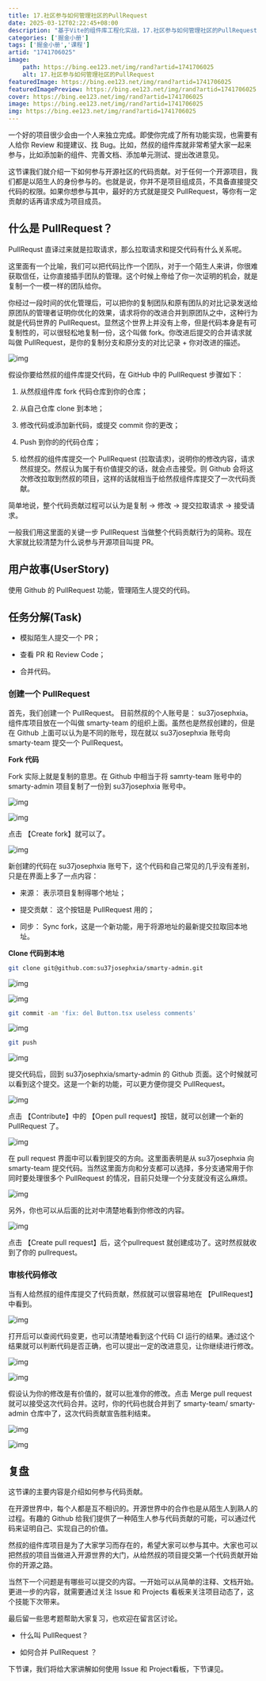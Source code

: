 ```yaml
---
title: 17.社区参与如何管理社区的PullRequest
date: 2025-03-12T02:22:45+08:00
description: "基于Vite的组件库工程化实战，17.社区参与如何管理社区的PullRequest"
categories: ['掘金小册']
tags: ['掘金小册','课程']
artid: "1741706025"
image:
    path: https://bing.ee123.net/img/rand?artid=1741706025
    alt: 17.社区参与如何管理社区的PullRequest
featuredImage: https://bing.ee123.net/img/rand?artid=1741706025
featuredImagePreview: https://bing.ee123.net/img/rand?artid=1741706025
cover: https://bing.ee123.net/img/rand?artid=1741706025
image: https://bing.ee123.net/img/rand?artid=1741706025
img: https://bing.ee123.net/img/rand?artid=1741706025
---
```


一个好的项目很少会由一个人来独立完成。即使你完成了所有功能实现，也需要有人给你 Review 和提建议、找 Bug。比如，然叔的组件库就非常希望大家一起来参与，比如添加新的组件、完善文档、添加单元测试、提出改进意见。

这节课我们就介绍一下如何参与开源社区的代码贡献。对于任何一个开源项目，我们都是以陌生人的身份参与的。也就是说，你并不是项目组成员，不具备直接提交代码的权限。如果你想参与其中，最好的方式就是提交 PullRequest，等你有一定贡献的话再请求成为项目成员。

## 什么是 PullRequest？

PullRequst 直译过来就是拉取请求，那么拉取请求和提交代码有什么关系呢。

这里面有一个比喻，我们可以把代码比作一个团队，对于一个陌生人来讲，你很难获取信任，让你直接插手团队的管理。这个时候上帝给了你一次证明的机会，就是复制一个一模一样的团队给你。

你经过一段时间的优化管理后，可以把你的复制团队和原有团队的对比记录发送给原团队的管理者证明你优化的效果，请求将你的改进合并到原团队之中，这种行为就是代码世界的 PullRequest。显然这个世界上并没有上帝，但是代码本身是有可复制性的，可以很轻松地复制一份，这个叫做 fork。你改进后提交的合并请求就叫做 PullRequest，是你的复制分支和原分支的对比记录 + 你对改进的描述。

![img](https://p3-juejin.byteimg.com/tos-cn-i-k3u1fbpfcp/b8b347d7246f48b0a5fd46de28c1c54a~tplv-k3u1fbpfcp-zoom-1.image)

假设你要给然叔的组件库提交代码，在 GitHub 中的 PullRequest 步骤如下：

1. 从然叔组件库 fork 代码仓库到你的仓库；

1. 从自己仓库 clone 到本地；

1. 修改代码或添加新代码，或提交 commit 你的更改；

1. Push 到你的的代码仓库；

1. 给然叔的组件库提交一个 PullRequest (拉取请求)，说明你的修改内容，请求然叔提交。然叔认为属于有价值提交的话，就会点击接受。则 Github 会将这次修改拉取到然叔的项目，这样的话就相当于给然叔组件库提交了一次代码贡献。

简单地说，整个代码贡献过程可以认为是复制 -> 修改 -> 提交拉取请求 -> 接受请求。

一般我们用这里面的关键一步 PullRequest 当做整个代码贡献行为的简称。现在大家就比较清楚为什么说参与开源项目叫提 PR。

## 用户故事(UserStory)

使用 Github 的 PullRequest 功能，管理陌生人提交的代码。

## 任务分解(Task)

- 模拟陌生人提交一个 PR；

- 查看 PR 和 Review Code；

- 合并代码。

### 创建一个 PullRequest

首先，我们创建一个 PullRequest。 目前然叔的个人账号是： su37josephxia。 组件库项目放在一个叫做 smarty-team 的组织上面。虽然也是然叔创建的，但是在 Github 上面可以认为是不同的账号，现在就以 su37josephxia 账号向 smarty-team 提交一个 PullRequest。

**Fork 代码**

Fork 实际上就是复制的意思。在 Github 中相当于将 samrty-team 账号中的 smarty-admin 项目复制了一份到 su37josephxia 账号中。

![img](https://p3-juejin.byteimg.com/tos-cn-i-k3u1fbpfcp/3ec9d0b7d2d84b0c908796d0757bfdbd~tplv-k3u1fbpfcp-zoom-1.image)

![img](https://p3-juejin.byteimg.com/tos-cn-i-k3u1fbpfcp/e6fe717f6fe944c5a54ad728ba994969~tplv-k3u1fbpfcp-zoom-1.image)

点击 【Create fork】就可以了。

![img](https://p3-juejin.byteimg.com/tos-cn-i-k3u1fbpfcp/534ee08b08f1441cb9fc266f4020ceab~tplv-k3u1fbpfcp-zoom-1.image)

新创建的代码在 su37josephxia 账号下，这个代码和自己常见的几乎没有差别，只是在界面上多了一点内容：

- 来源：  表示项目复制得哪个地址；

- 提交贡献： 这个按钮是 PullRequest 用的；

- 同步： Sync fork，这是一个新功能，用于将源地址的最新提交拉取回本地址。

**Clone 代码到本地**

```Bash
git clone git@github.com:su37josephxia/smarty-admin.git
```

![img](https://p3-juejin.byteimg.com/tos-cn-i-k3u1fbpfcp/38e226d02c364c16b4546f732e885a70~tplv-k3u1fbpfcp-zoom-1.image)

![img](https://p3-juejin.byteimg.com/tos-cn-i-k3u1fbpfcp/5e412fb9bc8d448f9f0645b9e4f6f455~tplv-k3u1fbpfcp-zoom-1.image)

```Bash
git commit -am 'fix: del Button.tsx useless comments'
```

![img](https://p3-juejin.byteimg.com/tos-cn-i-k3u1fbpfcp/d734542d4784467da54b6b3ec49fa864~tplv-k3u1fbpfcp-zoom-1.image)

```Bash
git push
```

![img](https://p3-juejin.byteimg.com/tos-cn-i-k3u1fbpfcp/6fdde31852ae4602935172207dd17a08~tplv-k3u1fbpfcp-zoom-1.image)

提交代码后，回到 su37josephxia/smarty-admin 的 Github 页面。这个时候就可以看到这个提交。这是一个新的功能，可以更方便你提交 PullRequest。

![img](https://p3-juejin.byteimg.com/tos-cn-i-k3u1fbpfcp/dd945f7a115c4853ad4e0b3a2d24c5e6~tplv-k3u1fbpfcp-zoom-1.image)

点击 【Contribute】中的 【Open pull request】按钮，就可以创建一个新的 PullRequest 了。

![img](https://p3-juejin.byteimg.com/tos-cn-i-k3u1fbpfcp/ab7216fe70994c18b1d1e73a77b17bfb~tplv-k3u1fbpfcp-zoom-1.image)

在 pull request 界面中可以看到提交的方向。这里面表明是从 su37josephxia 向 smarty-team 提交代码。当然这里面方向和分支都可以选择，多分支通常用于你同时要处理很多个 PullRequest 的情况，目前只处理一个分支就没有这么麻烦。

![img](https://p3-juejin.byteimg.com/tos-cn-i-k3u1fbpfcp/87e379d4456c4a1fb86fd219b33e443a~tplv-k3u1fbpfcp-zoom-1.image)

另外，你也可以从后面的比对中清楚地看到你修改的内容。

![img](https://p3-juejin.byteimg.com/tos-cn-i-k3u1fbpfcp/7f0f4755f47042b9b12207f47eaa9ebc~tplv-k3u1fbpfcp-zoom-1.image)

点击 【Create pull request】后，这个pullrequest 就创建成功了。这时然叔就收到了你的 pullrequest。

### 审核代码修改

当有人给然叔的组件库提交了代码贡献，然叔就可以很容易地在 【PullRequest】中看到。

![img](https://p3-juejin.byteimg.com/tos-cn-i-k3u1fbpfcp/ca764601103e4236aefcfc5cc8c22e9e~tplv-k3u1fbpfcp-zoom-1.image)

打开后可以查阅代码变更，也可以清楚地看到这个代码 CI 运行的结果。通过这个结果就可以判断代码是否正确，也可以提出一定的改进意见，让你继续进行修改。

![img](https://p3-juejin.byteimg.com/tos-cn-i-k3u1fbpfcp/49727e60836642ed91128262b6b8da2a~tplv-k3u1fbpfcp-zoom-1.image)

![img](https://p3-juejin.byteimg.com/tos-cn-i-k3u1fbpfcp/46341df93d7b48c98e9beba2f0b8c213~tplv-k3u1fbpfcp-zoom-1.image)

假设认为你的修改是有价值的，就可以批准你的修改。点击 Merge pull request 就可以接受这次代码合并。这时，你的代码也就合并到了 smarty-team/ smarty-admin 仓库中了，这次代码贡献宣告胜利结束。

![img](https://p3-juejin.byteimg.com/tos-cn-i-k3u1fbpfcp/5820525266734daabd722b0d81c65699~tplv-k3u1fbpfcp-zoom-1.image)

![img](https://p3-juejin.byteimg.com/tos-cn-i-k3u1fbpfcp/6fd12526652f4ba2be0153702a0c4f50~tplv-k3u1fbpfcp-zoom-1.image)

## 复盘

这节课的主要内容是介绍如何参与代码贡献。

在开源世界中，每个人都是互不相识的。开源世界中的合作也是从陌生人到熟人的过程。有趣的 Github 给我们提供了一种陌生人参与代码贡献的可能，可以通过代码来证明自己、实现自己的价值。

然叔的组件库项目是为了大家学习而存在的，希望大家可以参与其中。大家也可以把然叔的项目当做进入开源世界的大门，从给然叔的项目提交第一个代码贡献开始你的开源之路。

当然下一个问题是有哪些可以提交的内容。一开始可以从简单的注释、文档开始。更进一步的内容，就需要通过关注 Issue 和 Projects 看板来关注项目动态了，这个技能下次带来。

最后留一些思考题帮助大家复习，也欢迎在留言区讨论。

- 什么叫 PullRequest？

- 如何合并 PullRequest ？

下节课，我们将给大家讲解如何使用 Issue 和 Project看板，下节课见。 